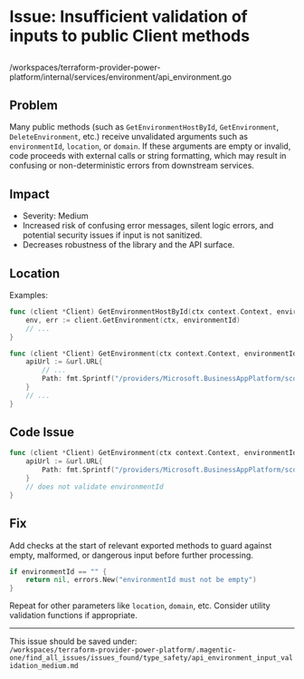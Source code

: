 # Issue: Insufficient validation of inputs to public Client methods

##

/workspaces/terraform-provider-power-platform/internal/services/environment/api_environment.go

## Problem

Many public methods (such as `GetEnvironmentHostById`, `GetEnvironment`, `DeleteEnvironment`, etc.) receive unvalidated arguments such as `environmentId`, `location`, or `domain`. If these arguments are empty or invalid, code proceeds with external calls or string formatting, which may result in confusing or non-deterministic errors from downstream services.

## Impact

- Severity: Medium
- Increased risk of confusing error messages, silent logic errors, and potential security issues if input is not sanitized.
- Decreases robustness of the library and the API surface.

## Location

Examples:

```go
func (client *Client) GetEnvironmentHostById(ctx context.Context, environmentId string) (string, error) {
    env, err := client.GetEnvironment(ctx, environmentId)
    // ...
}

func (client *Client) GetEnvironment(ctx context.Context, environmentId string) (*EnvironmentDto, error) {
    apiUrl := &url.URL{
        // ...
        Path: fmt.Sprintf("/providers/Microsoft.BusinessAppPlatform/scopes/admin/environments/%s", environmentId),
    }
    // ...
}
```

## Code Issue

```go
func (client *Client) GetEnvironment(ctx context.Context, environmentId string) (*EnvironmentDto, error) {
    apiUrl := &url.URL{
        Path: fmt.Sprintf("/providers/Microsoft.BusinessAppPlatform/scopes/admin/environments/%s", environmentId),
    }
    // does not validate environmentId
}
```

## Fix

Add checks at the start of relevant exported methods to guard against empty, malformed, or dangerous input before further processing.

```go
if environmentId == "" {
    return nil, errors.New("environmentId must not be empty")
}
```

Repeat for other parameters like `location`, `domain`, etc. Consider utility validation functions if appropriate.

---

This issue should be saved under:  
`/workspaces/terraform-provider-power-platform/.magentic-one/find_all_issues/issues_found/type_safety/api_environment_input_validation_medium.md`

